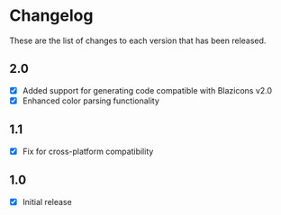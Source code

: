 # Changelog
These are the list of changes to each version that has been released.

## 2.0
- [x] Added support for generating code compatible with Blazicons v2.0
- [x] Enhanced color parsing functionality

## 1.1
- [x] Fix for cross-platform compatibility

## 1.0
- [x] Initial release